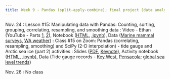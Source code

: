 ```yaml
---
title: Week 9 - Pandas (split-apply-combine); final project (data analysis)
---
```


Nov. 24
: Lesson #15: Manipulating data with Pandas: Counting, sorting, grouping, correlating, resampling, and smoothing data
  : Video - Ethan (YouTube - Parts [1](https://youtu.be/_sP8Q1Cq_a8), [2](https://youtu.be/fT0bW9Joy6U)), Notebook ([HTML](https://nbviewer.org/github/ethan-campbell/OCEAN_215/blob/main/materials/lessons/lesson_15_notebook.ipynb), [.ipynb](/OCEAN_215/materials/lessons/lesson_15_notebook.ipynb)), Data ([Marine mammal surveys](/OCEAN_215/materials/data/puget_sound_marine_mammal_surveys.csv), [WA weather](/OCEAN_215/materials/data/wa_weather.csv))
: Class #15 on Zoom: Pandas (correlating, resampling, smoothing) and SciPy (2-D interpolation) - tide gauge and Arctic sea ice (part 2) activities
  : Slides ([PDF](/OCEAN_215/materials/class/class_15.pdf), [Keynote](/OCEAN_215/materials/class/class_15.key)), Activity notebook ([HTML](https://nbviewer.org/github/ethan-campbell/OCEAN_215/blob/main/materials/class/class_15_notebook.ipynb), [.ipynb](/OCEAN_215/materials/class/class_15_notebook.ipynb)), Data (Tide gauge records - [Key West](/OCEAN_215/materials/data/tide_gauge_key_west_fl.nc), [Pensacola](/OCEAN_215/materials/data/tide_gauge_pensacola_fl.nc); [global sea level trends](/OCEAN_215/materials/data/GlobalLinearSeaLevelTrends.csv))

Nov. 26
: No class
